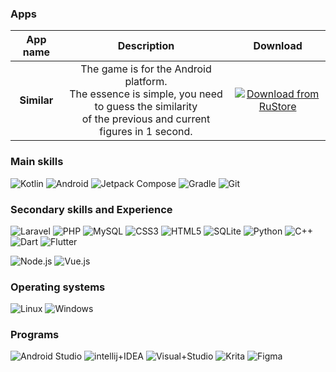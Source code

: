 ### Apps
| App name  | Description  | Download |
| :--------: |:----------:| :--------:|
|**Similar**| The game is for the Android platform. <br> The essence is simple, you need to guess the similarity <br> of the previous and current figures in 1 second. | [![Download from RuStore](https://github.com/nik-conder/android-app-similar/blob/master/rustore.svg "Download from RuStore")](https://apps.rustore.ru/app/com.app.similar.release "Download from RuStore") |

### Main skills
![Kotlin](http://img.shields.io/badge/Kotlin-grey?style=for-the-badge&logo=Kotlin "Kotlin")  ![Android](http://img.shields.io/badge/Android-grey?style=for-the-badge&logo=Android "Android")  ![Jetpack Compose](http://img.shields.io/badge/Jetpack%20Compose-grey?style=for-the-badge&logo=Jetpack+Compose "Jetpack Compose") ![Gradle](http://img.shields.io/badge/Gradle-grey?style=for-the-badge&logo=Gradle "Gradle") ![Git](http://img.shields.io/badge/Git-grey?style=for-the-badge&logo=Git "Git")  

### Secondary skills and Experience
![Laravel](http://img.shields.io/badge/Laravel-grey?style=for-the-badge&logo=Laravel "Laravel") ![PHP](http://img.shields.io/badge/PHP-grey?style=for-the-badge&logo=PHP "PHP") ![MySQL](http://img.shields.io/badge/MySQL-grey?style=for-the-badge&logo=MySQL "MySQL") ![CSS3](http://img.shields.io/badge/CSS3-grey?style=for-the-badge&logo=CSS3 "CSS3") ![HTML5](http://img.shields.io/badge/HTML5-grey?style=for-the-badge&logo=HTML5 "HTML5") ![SQLite](http://img.shields.io/badge/SQLite-grey?style=for-the-badge&logo=SQLite "SQLite") ![Python](http://img.shields.io/badge/Python-grey?style=for-the-badge&logo=Python "Python") ![C++](http://img.shields.io/badge/C++-grey?style=for-the-badge&logo=Cplusplus "C++") ![Dart](http://img.shields.io/badge/Dart-grey?style=for-the-badge&logo=Dart "Dart") ![Flutter](http://img.shields.io/badge/Flutter-grey?style=for-the-badge&logo=Flutter "Flutter")

![Node.js](http://img.shields.io/badge/Node.js-grey?style=for-the-badge&logo=Node.js "Node.js") ![Vue.js](http://img.shields.io/badge/Vue.js-grey?style=for-the-badge&logo=Vue.js "Vue.js") 

### Operating systems
![Linux](http://img.shields.io/badge/Linux-grey?style=for-the-badge&logo=Linux "Linux") ![Windows](http://img.shields.io/badge/Windows-grey?style=for-the-badge&logo=Windows "Windows")

### Programs

![Android Studio](http://img.shields.io/badge/Android%20Studio-grey?&style=for-the-badge&logo=Android+Studio "Android Studio") ![intellij+IDEA](http://img.shields.io/badge/intellij%20IDEA-grey?style=for-the-badge&logo=intellij+Idea "intellij IDEA") ![Visual+Studio](http://img.shields.io/badge/Visual%20Studio-grey?style=for-the-badge&logo=Visual+Studio "Visual Studio") ![Krita](http://img.shields.io/badge/Krita-grey?style=for-the-badge&logo=Krita "Krita") ![Figma](http://img.shields.io/badge/Figma-grey?style=for-the-badge&logo=Figma "Figma")
